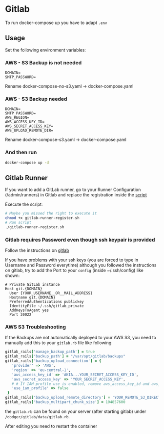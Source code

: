 # Gitlab

To run docker-compose up you have to adapt `.env`

## Usage

Set the following environment variables:

### AWS - S3 Backup is not needed

```env
DOMAIN=
SMTP_PASSWORD=
```

Rename docker-compose-no-s3.yaml -> docker-compose.yaml

### AWS - S3 Backup needed

```env
DOMAIN=
SMTP_PASSWORD=
AWS_REGION=
AWS_ACCESS_KEY_ID=
AWS_SECRET_ACCESS_KEY=
AWS_UPLOAD_REMOTE_DIR=
```

Rename docker-compose-s3.yaml -> docker-compose.yaml

### And then run

```sh
docker-compose up -d
```

## Gitlab Runner

If you want to add a GitLab runner, go to your Runner Configuration (/admin/runners) in Gitlab and replace the registration inside the [script](./gitlab-runner-register.sh)

Execute the script:

```sh
# Maybe you missed the right to execute it
chmod +x gitlab-runner-register.sh
# Run script
./gitlab-runner-register.sh
```

### Gitlab requires Password even though ssh keypair is provided

Follow the instructions on [gitlab](https://docs.gitlab.com/ee/user/ssh.html) 

If you have problems with your ssh keys (you are forced to type in Username and Password everytime) although you followed the instructions on gitlab, try to add the Port to your `config` (inside ~/.ssh/config) like shown:

```
# Private GitLab instance
Host git.{DOMAIN}
  User {YOUR_USERNAME__OR__MAIL_ADDRESS}
  Hostname git.{DOMAIN}
  PreferredAuthentications publickey
  IdentityFile ~/.ssh/gitlab_private
  AddKeysToAgent yes
  Port 30022
```

### AWS S3 Troubleshooting

If the Backups are not automatically deployed to your AWS S3, you need to manually add this to your `gitlab.rb` file like following

```rb
gitlab_rails['manage_backup_path'] = true
gitlab_rails['backup_path'] = "/var/opt/gitlab/backups"
gitlab_rails['backup_upload_connection'] = {
   'provider' => 'AWS',
   'region' => 'eu-central-1',
   'aws_access_key_id' => 'AKIA...YOUR_SECRET_ACCESS_KEY_ID',
   'aws_secret_access_key' => 'YOUR_SECRET_ACCESS_KEY',
   # # If IAM profile use is enabled, remove aws_access_key_id and aws_secret_access_key
   'use_iam_profile' => false
 }
gitlab_rails['backup_upload_remote_directory'] = 'YOUR_REMOTE_S3_DIRECTORY'
gitlab_rails['backup_multipart_chunk_size'] = 104857600
```

the `gitlab.rb` can be found on your server (after starting gitlab) under `/dodger/gitlab/data/gitlab.rb`.

After editing you need to restart the container
